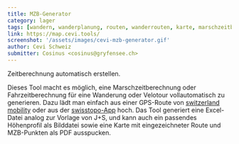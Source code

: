 ```yaml
---
title: MZB-Generator
category: lager
tags: [wandern, wanderplanung, routen, wanderrouten, karte, marschzeitberechung, mzb, fahrzeitberechnung, fzb]
link: https://map.cevi.tools/
screenshot: '/assets/images/cevi-mzb-generator.gif'
author: Cevi Schweiz
submitter: Cosinus <cosinus@gryfensee.ch>
---
```


Zeitberechnung automatisch erstellen.

Dieses Tool macht es möglich, eine Marschzeitberechnung oder Fahrzeitberechnung für eine Wanderung oder Velotour vollautomatisch zu generieren. Dazu lädt man einfach aus einer GPS-Route von [switzerland mobility](https://pfadi-toolbox.ch/weiteres/wanderland.html) oder aus der [swisstopo-App](https://pfadi-toolbox.ch/weiteres/swisstopo-app.html) hoch. Das Tool generiert eine Excel-Datei analog zur Vorlage von J+S, und kann auch ein passendes Höhenprofil als Bilddatei sowie eine Karte mit eingezeichneter Route und MZB-Punkten als PDF ausspucken.